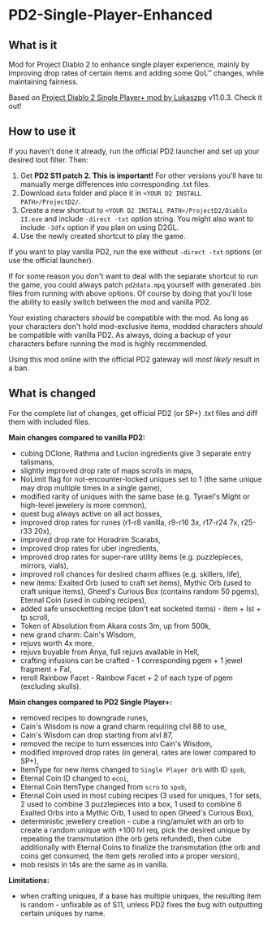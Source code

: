 # PD2-Single-Player-Enhanced
## What is it
Mod for Project Diablo 2 to enhance single player experience, mainly by improving drop rates of certain items and adding some QoL™ changes, while maintaining fairness.

Based on [Project Diablo 2 Single Player+ mod by Lukaszpg](https://github.com/Lukaszpg/PD2-Single-Player-Plus-mod) v11.0.3. Check it out!

## How to use it
If you haven't done it already, run the official PD2 launcher and set up your desired loot filter. Then:

1. Get **PD2 S11 patch 2. This is important!** For other versions you'll have to manually merge differences into corresponding .txt files.
2. Download ``data`` folder and place it in ``<YOUR D2 INSTALL PATH>/ProjectD2/``.
3. Create a new shortcut to ``<YOUR D2 INSTALL PATH>/ProjectD2/Diablo II.exe`` and include ``-direct -txt`` option string. You might also want to include ``-3dfx`` option if you plan on using D2GL.
4. Use the newly created shortcut to play the game.

If you want to play vanilla PD2, run the exe without ``-direct -txt`` options (or use the official launcher).

If for some reason you don't want to deal with the separate shortcut to run the game, you could always patch ``pd2data.mpq`` yourself with generated .bin files from running with above options. Of course by doing that you'll lose the ability to easily switch between the mod and vanilla PD2.

Your existing characters *should* be compatible with the mod. As long as your characters don't hold mod-exclusive items, modded characters *should* be compatible with vanilla PD2. As always, doing a backup of your characters before running the mod is highly recommended.

Using this mod online with the official PD2 gateway will *most likely* result in a ban.

## What is changed
For the complete list of changes, get official PD2 (or SP+) .txt files and diff them with included files.

**Main changes compared to vanilla PD2:**
- cubing DClone, Rathma and Lucion ingredients give 3 separate entry talismans,
- slightly improved drop rate of maps scrolls in maps,
- NoLimit flag for not-encounter-locked uniques set to 1 (the same unique may drop multiple times in a single game),
- modified rarity of uniques with the same base (e.g. Tyrael's Might or high-level jewelery is more common),
- quest bug always active on all act bosses,
- improved drop rates for runes (r1-r8 vanilla, r9-r16 3x, r17-r24 7x, r25-r33 20x),
- improved drop rate for Horadrim Scarabs,
- improved drop rates for uber ingredients,
- improved drop rates for super-rare utility items (e.g. puzzlepieces, mirrors, vials),
- improved roll chances for desired charm affixes (e.g. skillers, life),
- new items: Exalted Orb (used to craft set items), Mythic Orb (used to craft unique items), Gheed's Curious Box (contains random 50 pgems), Eternal Coin (used in cubing recipes),
- added safe unsocketting recipe (don't eat socketed items) - item + Ist + tp scroll,
- Token of Absolution from Akara costs 3m, up from 500k,
- new grand charm: Cain's Wisdom,
- rejuvs worth 4x more,
- rejuvs buyable from Anya, full rejuvs available in Hell,
- crafting infusions can be crafted - 1 corresponding pgem + 1 jewel fragment + Fal,
- reroll Rainbow Facet - Rainbow Facet + 2 of each type of pgem (excluding skulls).

**Main changes compared to PD2 Single Player+:**
- removed recipes to downgrade runes,
- Cain's Wisdom is now a grand charm requiring clvl 88 to use,
- Cain's Wisdom can drop starting from alvl 87,
- removed the recipe to turn essences into Cain's Wisdom,
- modified improved drop rates (in general, rates are lower compared to SP+),
- ItemType for new items changed to ``Single Player Orb`` with ID ``spob``,
- Eternal Coin ID changed to ``ecoi``,
- Eternal Coin ItemType changed from ``scro`` to ``spob``,
- Eternal Coin used in most cubing recipes (3 used for uniques, 1 for sets, 2 used to combine 3 puzzlepieces into a box, 1 used to combine 6 Exalted Orbs into a Mythic Orb, 1 used to open Gheed's Curious Box),
- deterministic jewellery creation - cube a ring/amulet with an orb to create a random unique with +100 lvl req, pick the desired unique by repeating the transmutation (the orb gets refunded), then cube additionally with Eternal Coins to finalize the transmutation (the orb and coins get consumed, the item gets rerolled into a proper version),
- mob resists in t4s are the same as in vanilla.

**Limitations:**
- when crafting uniques, if a base has multiple uniques, the resulting item is random - unfixable as of S11, unless PD2 fixes the bug with outputting certain uniques by name.
